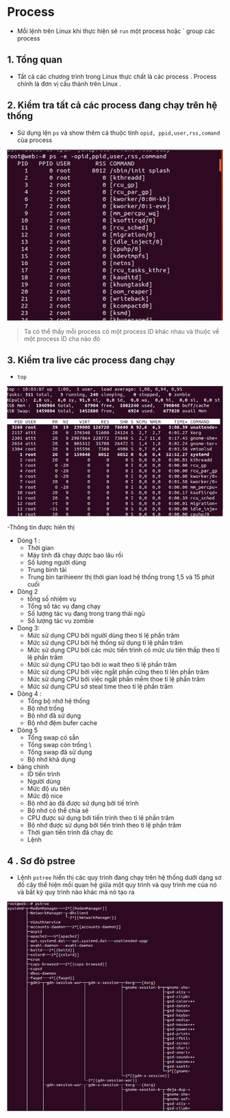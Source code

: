 # Process 
 - Mỗi lệnh trên Linux khi thực hiện sẽ `run` một process hoặc `  group các process
## 1. Tổng quan
- Tất cả các chương trình trong Linux thực chất là các process . Process chính là đơn vị cấu thành trên Linux .
## 2. Kiểm tra tất cả các process đang chạy trên hệ thống 
- Sử dụng lện `ps` và show thêm cá thuộc tính `opid, ppid,user,rss,comand` của process 

<img src="/Hệ điều hành Linux/image/15.png">

> Ta có thể thấy mỗi process có một process ID khác nhau và thuộc về một process ID cha nào đó 
## 3. Kiểm tra live các process đang chạy 

- `top`

 <img src="/Hệ điều hành Linux/image/16.png">

 -Thông tin được hiên thị 

- Dòng 1 : 
  - Thời gian 
  - Máy tính đã chạy được bao lâu rồi 
  - Số lượng người dùng 
  - Trung bình tải 
  - Trung bìn tarihieenr thị thời gian load hệ thống trong 1,5 và 15 phút cuối 
- Dòng 2 
  - tổng số nhiệm vụ 
  - Tổng số tác vụ đang chạy 
  - Số lượng tác vụ đang trong trang thái ngủ 
  - Số  lượng tác vụ zombie 
- Dong 3: 
  - Mức sử dụng CPU bởi người dùng theo tỉ lệ phần trăm 
  - Mức sử dụng CPU bởi hệ thống sử dụng tỉ lệ phần trăm 
  - Mức sử dụng CPU  bởi các mức tiến trình có mức ưu tiên thấp  theo tỉ lệ phần trăm 
  - Mức sử dụng CPU  tạo bởi io wait theo tỉ lệ phần trăm 
  - Mức sử dụng CPU bởi việc ngắt phần cứng theo tỉ lên phần trăm 
  - Mức sử dụng CPU bởi việc ngắt phần mềm thoe tỉ lệ phần trăm 
  - Mức sử dụng CPU sở steal time theo tỉ lệ phần trăm 
- Dòng 4 :
  - Tổng bộ nhớ hệ thống 
  - Bộ nhớ trống 
  - Bộ nhớ đã sử dụng 
  - Bộ nhớ đệm bufer cache 
 - Dòng 5 
   - Tổng swap có sẵn 
   - Tổng swap còn trống \
   - Tổng swap đã sử dụng 
   - Bộ nhớ khả dụng 
- bảng chính 
  - ID tiến trình 
  - Người dùng 
  - Mức độ ưu tiên 
  - Mức độ nice 
  - Bộ nhớ ảo đã được sử dụng bởi tiế trình 
  - Bộ nhớ có thể chia sẻ 
  - CPU được sử dụng  bới tiến trình theo tỉ lệ phần trăm 
  - Bộ nhớ được sử dụng bởi tiến trình theo tỉ lệ phần trăm 
  - Thời gian tiến trình đã chạy đc
  - Lệnh 
## 4 . Sơ đò pstree
- Lệnh `pstree` hiển thị các quy trình đang chạy trên hệ thống dưới dạng sơ đồ cây thể hiện mối quan hệ giữa một quy trình và quy trình mẹ của nó và bất kỳ quy trình nào khác mà nó tạo ra

<img src="/Hệ điều hành Linux/image/17.png">